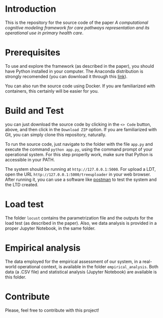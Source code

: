 # Introduction 
This is the repository for the source code of the paper *A computational cognitive modeling framework for care pathways representation and its operational use in primary health care*.

# Prerequisites
To use and explore the framework (as described in the paper), you should have Python installed in your computer. The Anaconda distribution is strongly recomended (you can download it through this [link](https://www.anaconda.com/download)).

You can also run the source code using Docker. If you are familiarized with containers, this certainly will be easier for you.

# Build and Test
you can just download the source code by clicking in the `<> Code` button, above, and then click in the `Download ZIP` option. If you are familiarized with Git, you can simply clone this repository, naturally.

To run the source code, just navigate to the folder with the file `app.py` and execute the command `python app.py`, using the command prompt of your operational system. For this step properlly work, make sure that Python is accessible in your PATH.

The system should be running at `http://127.0.0.1:5000`. For upload a LDT, open the URL `http://127.0.0.1:5000/treeuploader` in your web browser. After running it, you can use a software like [postman](https://www.postman.com/downloads/) to test the system and the LTD created.

# Load test

The folder `locust` contains the parametrization file and the outputs for the load test (as described in the paper). Also, we data analysis is provided in a proper Jupyter Notebook, in the same folder.

# Empirical analysis

The data employed for the empirical assessment of our system, in a real-world operational context, is available in the folder `empirical_analysis`. Both data (a .CSV file) and statistical analysis (Jupyter Notebook) are available is this folder.

# Contribute
Please, feel free to contribute with this project!
